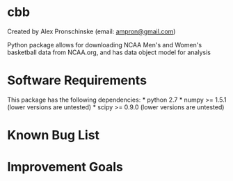 cbb
===

Created by Alex Pronschinske
   (email: ampron@gmail.com)

Python package allows for downloading NCAA Men's and Women's basketball data from NCAA.org, and has data object model for analysis

Software Requirements
=====================

This package has the following dependencies:
    * python 2.7
    * numpy >= 1.5.1 (lower versions are untested)
    * scipy >= 0.9.0 (lower versions are untested)

Known Bug List
==============



Improvement Goals
=================

